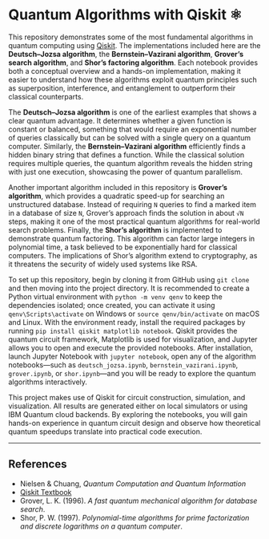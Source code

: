 # Quantum Algorithms with Qiskit ⚛️

This repository demonstrates some of the most fundamental algorithms in quantum computing using [Qiskit](https://qiskit.org/). The implementations included here are the **Deutsch–Jozsa algorithm**, the **Bernstein–Vazirani algorithm**, **Grover’s search algorithm**, and **Shor’s factoring algorithm**. Each notebook provides both a conceptual overview and a hands-on implementation, making it easier to understand how these algorithms exploit quantum principles such as superposition, interference, and entanglement to outperform their classical counterparts.

The **Deutsch–Jozsa algorithm** is one of the earliest examples that shows a clear quantum advantage. It determines whether a given function is constant or balanced, something that would require an exponential number of queries classically but can be solved with a single query on a quantum computer. Similarly, the **Bernstein–Vazirani algorithm** efficiently finds a hidden binary string that defines a function. While the classical solution requires multiple queries, the quantum algorithm reveals the hidden string with just one execution, showcasing the power of quantum parallelism.

Another important algorithm included in this repository is **Grover’s algorithm**, which provides a quadratic speed-up for searching an unstructured database. Instead of requiring `N` queries to find a marked item in a database of size `N`, Grover’s approach finds the solution in about `√N` steps, making it one of the most practical quantum algorithms for real-world search problems. Finally, the **Shor’s algorithm** is implemented to demonstrate quantum factoring. This algorithm can factor large integers in polynomial time, a task believed to be exponentially hard for classical computers. The implications of Shor’s algorithm extend to cryptography, as it threatens the security of widely used systems like RSA.

To set up this repository, begin by cloning it from GitHub using `git clone` and then moving into the project directory. It is recommended to create a Python virtual environment with `python -m venv qenv` to keep the dependencies isolated; once created, you can activate it using `qenv\Scripts\activate` on Windows or `source qenv/bin/activate` on macOS and Linux. With the environment ready, install the required packages by running `pip install qiskit matplotlib notebook`. Qiskit provides the quantum circuit framework, Matplotlib is used for visualization, and Jupyter allows you to open and execute the provided notebooks. After installation, launch Jupyter Notebook with `jupyter notebook`, open any of the algorithm notebooks—such as `deutsch_jozsa.ipynb`, `bernstein_vazirani.ipynb`, `grover.ipynb`, or `shor.ipynb`—and you will be ready to explore the quantum algorithms interactively.

This project makes use of Qiskit for circuit construction, simulation, and visualization. All results are generated either on local simulators or using IBM Quantum cloud backends. By exploring the notebooks, you will gain hands-on experience in quantum circuit design and observe how theoretical quantum speedups translate into practical code execution.

---

## References

- Nielsen & Chuang, *Quantum Computation and Quantum Information*  
- [Qiskit Textbook](https://qiskit.org/textbook/)  
- Grover, L. K. (1996). *A fast quantum mechanical algorithm for database search*.  
- Shor, P. W. (1997). *Polynomial-time algorithms for prime factorization and discrete logarithms on a quantum computer*.  
